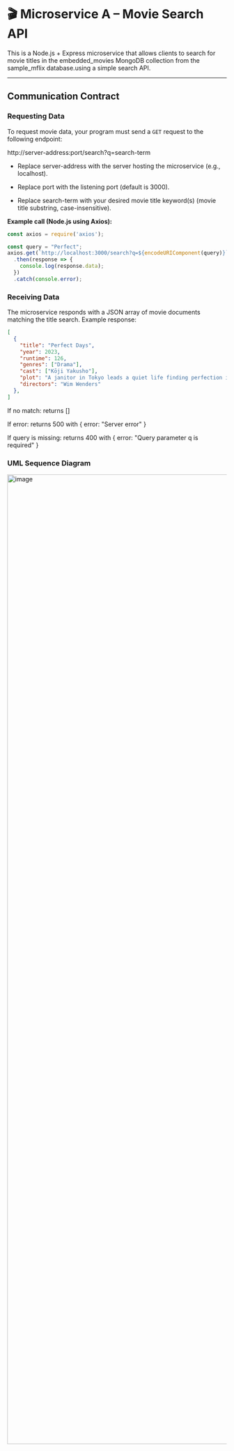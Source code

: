 # 🎬 Microservice A – Movie Search API

This is a Node.js + Express microservice that allows clients to search for movie titles in the embedded_movies MongoDB collection from the sample_mflix database.using a simple search API.

---

## Communication Contract

### Requesting Data

To request movie data, your program must send a `GET` request to the following endpoint:

http://server-address:port/search?q=search-term

* Replace server-address with the server hosting the microservice (e.g., localhost).

* Replace port with the listening port (default is 3000).

* Replace search-term with your desired movie title keyword(s) (movie title substring, case-insensitive).
  
**Example call (Node.js using Axios):** 

```js
const axios = require('axios');

const query = "Perfect";
axios.get(`http://localhost:3000/search?q=${encodeURIComponent(query)}`)
  .then(response => {
    console.log(response.data);
  })
  .catch(console.error);

```


### Receiving Data
The microservice responds with a JSON array of movie documents matching the title search. Example response:

```json
[
  {
    "title": "Perfect Days",
    "year": 2023,
    "runtime": 126,
    "genres": ["Drama"],
    "cast": ["Kōji Yakusho"],
    "plot": "A janitor in Tokyo leads a quiet life finding perfection in small daily routines.",
    "directors": "Wim Wenders"
  },
]
```

If no match: returns []

If error: returns 500 with { error: "Server error" }

If query is missing: returns 400 with { error: "Query parameter q is required" }


### UML Sequence Diagram

<img width="1488" height="2224" alt="image" src="https://github.com/user-attachments/assets/3cf89d0a-4763-4eb2-9f53-d0c04d7c7e06" />




